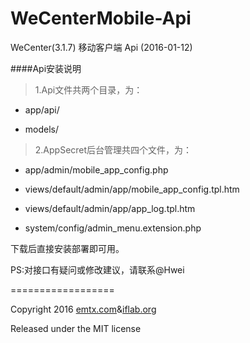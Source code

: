 WeCenterMobile-Api
==================

WeCenter(3.1.7) 移动客户端 Api (2016-01-12)

####Api安装说明

> 1.Api文件共两个目录，为：

- app/api/

- models/

> 2.AppSecret后台管理共四个文件，为：

- app/admin/mobile_app_config.php

- views/default/admin/app/mobile_app_config.tpl.htm

- views/default/admin/app/app_log.tpl.htm

- system/config/admin_menu.extension.php

下载后直接安装部署即可用。

PS:对接口有疑问或修改建议，请联系@Hwei

==================

Copyright 2016 [emtx.com](http://emtx.com/)&[iflab.org](http://iflab.org/)

Released under the MIT license

